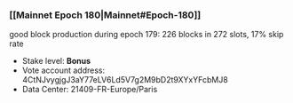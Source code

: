 ### [[Mainnet Epoch 180|Mainnet#Epoch-180]]
good block production during epoch 179: 226 blocks in 272 slots, 17% skip rate
* Stake level: **Bonus**
* Vote account address: 4CtNJvygjgJ3aY77eLV6Ld5V7g2M9bD2t9XYxYFcbMJ8
* Data Center: 21409-FR-Europe/Paris